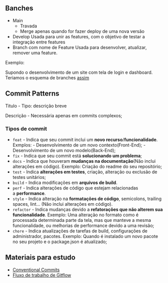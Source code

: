 ## Banches

- Main 
	- Travada
	- Merge apenas quando for fazer deploy de uma nova versão
- Develop
	Usada para unir as features, com o objetivo de testar a integração entre features
- Branch com nome de Feature
	Usada para desenvolver, atualizar, remover uma feature.

Exemplo: 

Supondo o desenvolvimento de um site com tela de login e dashboard. Teriamos o esquema de branches [assim](https://www.figma.com/file/EacWUSe7dVVknmfhp5lVya/Untitled?type=whiteboard&node-id=0%3A1&t=7oKZFGHvWBucZCDT-1)

## Commit Patterns

Titulo - Tipo: descrição breve

Descrição - Necessária apenas em commits complexos;

### Tipos de commit

- `feat` - Indica que seu commit inclui um **novo recurso**/**funcionalidade**.
	Exmplos: 
		- Desenvolvimento de um novo contexto(Front-End);
		- Desenvolvimento de um novo modelo(Back-End);
- `fix` - Indica que seu commit está **solucionando um problema**;
- `docs` - Indica que houveram **mudanças na documentação**(Não inclui alterações em código).
	Exemplo: Criação do readme do seu repositório;
- `test` - Indica **alterações em testes**, criação, alteração ou exclusão de testes unitários;
- `build` - Indica modificações em **arquivos de build**.
- `perf` - Indica alterações de código que estejam relacionadas a **performance**.
- `style` - Indica alteração na **formatações de código**, semicolons, trailing spaces, lint... (Não inclui alterações em código).
- `refactor` - Indica mudanças devido a **refatorações que não alterem sua funcionalidade**.
	Exemplo: Uma alteração no formato como é processada determinada parte da tela, mas que manteve a mesma funcionalidade, ou melhorias de performance devido a uma revisão;
- `chore` - Indica atualizações de tarefas de build, configurações de administrador, pacotes.
	Exemplo: Quando é instalado um novo pacote no seu projeto e o package.json é atualizado;

## Materiais para estudo

- [Conventional Commits](https://www.conventionalcommits.org/pt-br/v1.0.0/)
- [Fluxo de trabalho de Gitflow](https://www.atlassian.com/br/git/tutorials/comparing-workflows/gitflow-workflow)
